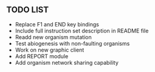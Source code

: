 ## TODO LIST
+ Replace F1 and END key bindings
+ Include full instruction set description in README file
+ Readd new organism mutation
+ Test abiogenesis with non-faulting organisms
+ Work on new graphic client
+ Add REPORT module
+ Add organism network sharing capability